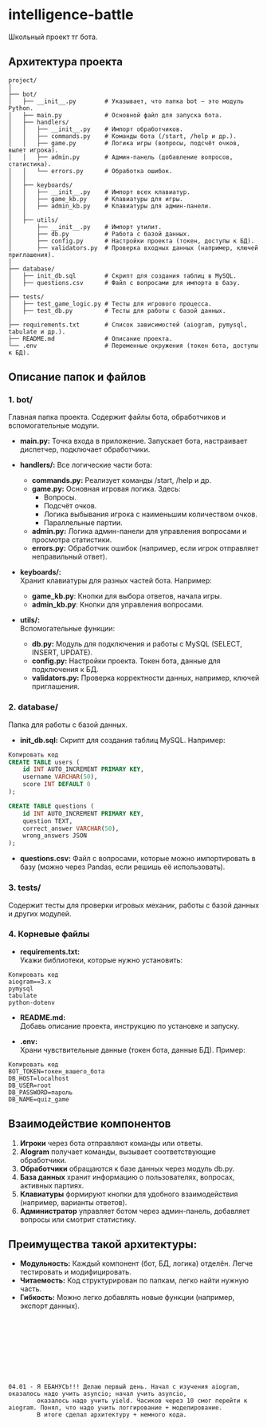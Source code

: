 # intelligence-battle
Школьный проект тг бота.

## Архитектура проекта
```
project/
│
├── bot/
│   ├── __init__.py        # Указывает, что папка bot — это модуль Python.
│   ├── main.py            # Основной файл для запуска бота.
│   ├── handlers/
│   │   ├── __init__.py    # Импорт обработчиков.
│   │   ├── commands.py    # Команды бота (/start, /help и др.).
│   │   ├── game.py        # Логика игры (вопросы, подсчёт очков, вылет игрока).
│   │   ├── admin.py       # Админ-панель (добавление вопросов, статистика).
│   │   └── errors.py      # Обработка ошибок.
│   │
│   ├── keyboards/
│   │   ├── __init__.py    # Импорт всех клавиатур.
│   │   ├── game_kb.py     # Клавиатуры для игры.
│   │   ├── admin_kb.py    # Клавиатуры для админ-панели.
│   │
│   ├── utils/
│       ├── __init__.py    # Импорт утилит.
│       ├── db.py          # Работа с базой данных.
│       ├── config.py      # Настройки проекта (токен, доступы к БД).
│       ├── validators.py  # Проверка входных данных (например, ключей приглашения).
│
├── database/
│   ├── init_db.sql        # Скрипт для создания таблиц в MySQL.
│   ├── questions.csv      # Файл с вопросами для импорта в базу.
│
├── tests/
│   ├── test_game_logic.py # Тесты для игрового процесса.
│   ├── test_db.py         # Тесты для работы с базой данных.
│
├── requirements.txt       # Список зависимостей (aiogram, pymysql, tabulate и др.).
├── README.md              # Описание проекта.
└── .env                   # Переменные окружения (токен бота, доступы к БД).
```

## Описание папок и файлов

### 1. bot/
Главная папка проекта. Содержит файлы бота, обработчиков и вспомогательные модули.

* **main.py:** Точка входа в приложение. Запускает бота, настраивает диспетчер, подключает обработчики.

* **handlers/:** Все логические части бота:
  * **commands.py:** Реализует команды /start, /help и др.
  * **game.py:** Основная игровая логика. Здесь:
    * Вопросы.
    * Подсчёт очков.
    * Логика выбывания игрока с наименьшим количеством очков.
    * Параллельные партии.
  * **admin.py:** Логика админ-панели для управления вопросами и просмотра статистики.
  * **errors.py:** Обработчик ошибок (например, если игрок отправляет неправильный ответ).
* **keyboards/:** <br>
  Хранит клавиатуры для разных частей бота. Например:
  * **game_kb.py**: Кнопки для выбора ответов, начала игры.
  * **admin_kb.py**: Кнопки для управления вопросами.
* **utils/:** <br>
Вспомогательные функции:
  * **db.py:** Модуль для подключения и работы с MySQL (SELECT, INSERT, UPDATE).
  * **config.py:** Настройки проекта. Токен бота, данные для подключения к БД.
  * **validators.py:** Проверка корректности данных, например, ключей приглашения.

### 2. database/
Папка для работы с базой данных.

* **init_db.sql:** Скрипт для создания таблиц MySQL. Например:
``` sql
Копировать код
CREATE TABLE users (
    id INT AUTO_INCREMENT PRIMARY KEY,
    username VARCHAR(50),
    score INT DEFAULT 0
);

CREATE TABLE questions (
    id INT AUTO_INCREMENT PRIMARY KEY,
    question TEXT,
    correct_answer VARCHAR(50),
    wrong_answers JSON
);
```
* **questions.csv:** Файл с вопросами, которые можно импортировать в базу (можно через Pandas, если решишь её использовать).

### 3. tests/
Содержит тесты для проверки игровых механик, работы с базой данных и других модулей.

### 4. Корневые файлы
* **requirements.txt:**
<br>Укажи библиотеки, которые нужно установить:

```plaintext
Копировать код
aiogram==3.x
pymysql
tabulate
python-dotenv
```
* **README.md:**
<br>Добавь описание проекта, инструкцию по установке и запуску.

* **.env:**
<br>Храни чувствительные данные (токен бота, данные БД). Пример:

```plaintext
Копировать код
BOT_TOKEN=токен_вашего_бота
DB_HOST=localhost
DB_USER=root
DB_PASSWORD=пароль
DB_NAME=quiz_game
```

## Взаимодействие компонентов
1. **Игроки** через бота отправляют команды или ответы.
2. **AIogram** получает команды, вызывает соответствующие обработчики.
3. **Обработчики** обращаются к базе данных через модуль db.py.
4. **База данных** хранит информацию о пользователях, вопросах, активных партиях.
5. **Клавиатуры** формируют кнопки для удобного взаимодействия (например, варианты ответов).
6. **Администратор** управляет ботом через админ-панель, добавляет вопросы или смотрит статистику.

## Преимущества такой архитектуры:
* **Модульность:** Каждый компонент (бот, БД, логика) отделён. Легче тестировать и модифицировать.
* **Читаемость:** Код структурирован по папкам, легко найти нужную часть.
* **Гибкость:** Можно легко добавлять новые функции (например, экспорт данных).


<br><br><br><br><br><br><br>
```
04.01 - Я ЕБАНУСЬ!!! Делаю первый день. Начал с изучения aiogram, оказалось надо учить asyncio; начал учить asyncio, 
        оказалось надо учить yield. Часиков через 10 смог перейти к aiogram. Понял, что надо учить логгирование + моделирование.
        В итоге сделал архитектуру + немного кода.
```

